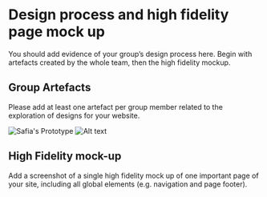 # Design process and high fidelity page mock up

You should add evidence of your group’s design process here. Begin with artefacts created by the whole team, then the high fidelity mockup.

## Group Artefacts

Please add at least one artefact per group member related to the exploration of designs for your website.

![Safia's Prototype](sp4-media/individualprototype.jpg?raw=true "Safia's Prototype")
<img src="/sp4-media/to/individualprototype.jpg" alt="Alt text" title="Optional title">

## High Fidelity mock-up

Add a screenshot of a single high fidelity mock up of one important page of your site, including all global elements (e.g. navigation and page footer).
